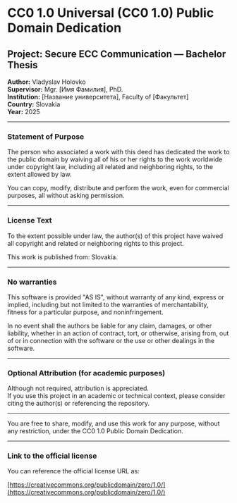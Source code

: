 # CC0 1.0 Universal (CC0 1.0) Public Domain Dedication

## Project: Secure ECC Communication — Bachelor Thesis  
**Author:** Vladyslav Holovko  
**Supervisor:** Mgr. [Имя Фамилия], PhD.  
**Institution:** [Название университета], Faculty of [Факультет]  
**Country:** Slovakia  
**Year:** 2025  

---

### Statement of Purpose

The person who associated a work with this deed has dedicated the work to the public domain by waiving all of his or her rights to the work worldwide under copyright law, including all related and neighboring rights, to the extent allowed by law.

You can copy, modify, distribute and perform the work, even for commercial purposes, all without asking permission.

---

### License Text

To the extent possible under law, the author(s) of this project have waived all copyright and related or neighboring rights to this project.

This work is published from: Slovakia.

---

### No warranties

This software is provided "AS IS", without warranty of any kind, express or implied, including but not limited to the warranties of merchantability, fitness for a particular purpose, and noninfringement.

In no event shall the authors be liable for any claim, damages, or other liability, whether in an action of contract, tort, or otherwise, arising from, out of or in connection with the software or the use or other dealings in the software.

---

### Optional Attribution (for academic purposes)

Although not required, attribution is appreciated.  
If you use this project in an academic or technical context, please consider citing the author(s) or referencing the repository.

---

You are free to share, modify, and use this work for any purpose, without any restriction, under the CC0 1.0 Public Domain Dedication.

---

### Link to the official license

You can reference the official license URL as:

[https://creativecommons.org/publicdomain/zero/1.0/](https://creativecommons.org/publicdomain/zero/1.0/)
